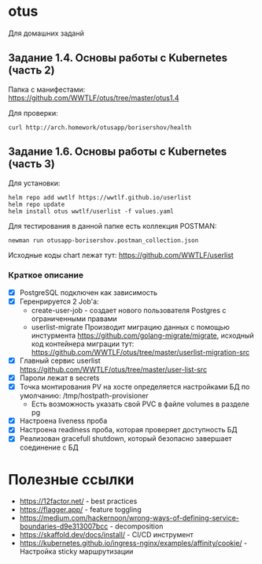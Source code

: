 # otus
Для домашних заданй
## Задание 1.4. Основы работы с Kubernetes (часть 2)
Папка с манифестами: https://github.com/WWTLF/otus/tree/master/otus1.4

Для проверки:
```
curl http://arch.homework/otusapp/borisershov/health
```

## Задание 1.6. Основы работы с Kubernetes (часть 3)
Для установки:
```
helm repo add wwtlf https://wwtlf.github.io/userlist
helm repo update
helm install otus wwtlf/userlist -f values.yaml  
```

Для тестирования в данной папке есть коллекция POSTMAN:
```
newman run otusapp-borisershov.postman_collection.json
```

Исходные коды chart лежат тут: https://github.com/WWTLF/userlist

### Краткое описание

- [x] PostgreSQL подключен как зависимость
- [x] Геренрируется 2 Job'а:
  - create-user-job -  создает нового пользователя Postgres с ограниченными правами
  - userlist-migrate Производит миграцию данных с помощью инстурмента https://github.com/golang-migrate/migrate, исходный код контейнера миграции тут: https://github.com/WWTLF/otus/tree/master/userlist-migration-src
- [x] Главный сервис userlist https://github.com/WWTLF/otus/tree/master/user-list-src
- [x] Пароли лежат в secrets
- [x] Точка монтирования PV на хосте определяется настройками БД по умолчанию: /tmp/hostpath-provisioner
  - Есть возможность указать свой PVC в файле volumes в разделе pg
- [x] Настроена liveness проба
- [x] Настроена readiness проба, которая проверяет доступность БД
- [x] Реализован gracefull shutdown, который безопасно завершает соединение с БД

# Полезные ссылки
- https://12factor.net/ -  best practices
- https://flagger.app/ - feature toggling
- https://medium.com/hackernoon/wrong-ways-of-defining-service-boundaries-d9e313007bcc - decomposition
- https://skaffold.dev/docs/install/ - CI/CD инструмент
- https://kubernetes.github.io/ingress-nginx/examples/affinity/cookie/ - Настройка sticky маршрутизации
